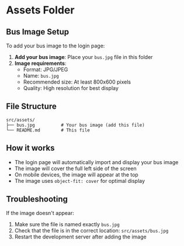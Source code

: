 # Assets Folder

## Bus Image Setup

To add your bus image to the login page:

1. **Add your bus image**: Place your `bus.jpg` file in this folder
2. **Image requirements**: 
   - Format: JPG/JPEG
   - Name: `bus.jpg`
   - Recommended size: At least 800x600 pixels
   - Quality: High resolution for best display

## File Structure
```
src/assets/
├── bus.jpg          # Your bus image (add this file)
└── README.md        # This file
```

## How it works
- The login page will automatically import and display your bus image
- The image will cover the full left side of the screen
- On mobile devices, the image will appear at the top
- The image uses `object-fit: cover` for optimal display

## Troubleshooting
If the image doesn't appear:
1. Make sure the file is named exactly `bus.jpg`
2. Check that the file is in the correct location: `src/assets/bus.jpg`
3. Restart the development server after adding the image
